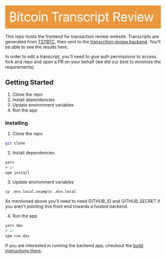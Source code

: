 ![Bitcoin Transciption Review](./public/btc-transcripts-landscape.png)

This repo hosts the frontend for transaction review website. Transcripts are generated from [TSTBTC](https://github.com/bitcointranscripts/tstbtc), then sent to the [transcrition review backend](https://github.com/bitcointranscripts/transcription-review-backend). You'll be able to see the results here.

In order to edit a transcript, you'll need to give auth permissions to access fork and repo and open a PR on your behalf (we did our best to minimize the requirements).

## Getting Started

1. Clone the repo
2. Install dependencies
3. Update environment variables
4. Run the app

### Installing

1. Clone the repo

```sh
git clone
```

2. Install dependencies

```sh
yarn
# or
npm install
```

3. Update environment variables

```sh
cp .env.local.example .env.local
```

As mentioned above you'll need to need GITHUB_ID and GITHUB_SECRET if you aren't pointing this front end towards a hosted backend.

4. Run the app

```sh
yarn dev
# or
npm run dev
```

If you are interested in running the backend app, checkout the [build instructions there](https://github.com/bitcointranscripts/transcription-review-backend/blob/main/README.md).
